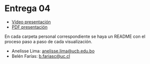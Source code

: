 # Entrega 04

- [Vídeo presentación](https://youtu.be/BAXdsCqBX0E)
- [PDF presentación](https://www.canva.com/design/DAGICsxSowA/hutcSq29qzCFaKQiG0oqIw/edit?utm_content=DAGICsxSowA&utm_campaign=designshare&utm_medium=link2&utm_source=sharebutton)

En cada carpeta personal correspondiente se haya un README con el proceso paso a paso de cada visualización. 

- Anelisse Lima: anelisse.lima@ucb.edu.bo
- Belén Farías: b.fariasc@uc.cl